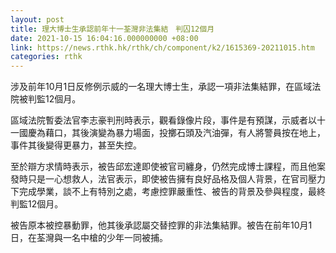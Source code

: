 ```yaml
---
layout: post
title: 理大博士生承認前年十一荃灣非法集結　判囚12個月
date: 2021-10-15 16:04:16.000000000 +08:00
link: https://news.rthk.hk/rthk/ch/component/k2/1615369-20211015.htm
categories: rthk
---
```


涉及前年10月1日反修例示威的一名理大博士生，承認一項非法集結罪，在區域法院被判監12個月。

區域法院暫委法官李志豪判刑時表示，觀看錄像片段，事件是有預謀，示威者以十一國慶為藉口，其後演變為暴力場面，投擲石頭及汽油彈，有人將警員按在地上，事件其後變得更暴力，甚至失控。

至於辯方求情時表示，被告邱宏達即使被官司纏身，仍然完成博士課程，而且他案發時只是一心想救人，法官表示，即使被告擁有良好品格及個人背景，在官司壓力下完成學業，談不上有特別之處，考慮控罪嚴重性、被告的背景及參與程度，最終判監12個月。

被告原本被控暴動罪，他其後承認屬交替控罪的非法集結罪。被告在前年10月1日，在荃灣與一名中槍的少年一同被捕。
